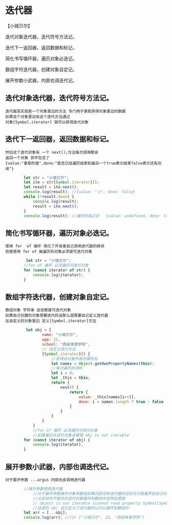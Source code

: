 # 迭代器
【小城贝尔】

迭代对象迭代器，迭代符号方法记。

迭代下一返回器，返回数据和标记。

简化书写循环器，遍历对象必迭记。

数组字符迭代器，创建对象自定记。

展开参数小武器，内部也调迭代记。

## 迭代对象迭代器，迭代符号方法记。
    迭代器其实就是一个对象里边的方法 专门用于拿取获得对象里边的数据
    如果这个对象里边有这个迭代方法通过
    对象[Symbol.iterator] 就可以获得迭代对象
## 迭代下一返回器，返回数据和标记。
    然后这个迭代对象有 一个 next();方法每次调用都会
    返回一个对象 其中包含了
    {value:"拿取的值",done:"是否已经遍历结束到最后一个true表示结束false表示还有后续"}
```js
        let str = "小城贝尔";
        let ite = str[Symbol.iterator]();
        let result = ite.next();
        console.log(result); //{value: "小", done: false}
        while (!result.done) {
            console.log(result);
            result = ite.next();
        }
        console.log(result); //遍历完成之后   {value: undefined, done: true}
```
## 简化书写循环器，遍历对象必迭记。
    使用 for  of 循环 简化了开发者自己调用迭代器的麻烦
    但是使用 for of 被遍历的对象必须是可迭代对象
```js
         let str = "小城贝尔";
        //for of 循环 必须遍历可迭代对象
        for (const iterator of str) {
            console.log(iterator);
        }
```
## 数组字符迭代器，创建对象自定记。
    数组对象 字符串 这些都是可迭代对象
    如果自己创建的对象想要迭代的话那么就需要自己定义迭代器
    在自定义的对象里边 定义[Symbol.iterator]方法
```js
         let obj = {
                name: "小城贝尔",
                age: 22,
                school: "西安体育学院",
                // 自定义迭代方法
                [Symbol.iterator]() {
                    //获得该对象所有的属性名
                    let names = Object.getOwnPropertyNames(this);
                    //每次遍历的游标
                    let i = 0;
                    let _this = this;
                    return {
                        next() {
                            return {
                                value: _this[names[i++]],
                                done: i > names.length ? true : false
                            }
                        }
                    }
                }
            }
            //for of 循环 必须遍历可迭代对象
            //如果遍历非迭代对象会报错 obj is not iterable
        for (const iterator of obj) {
            console.log(iterator);
        }
```
## 展开参数小武器，内部也调迭代记。
    对于展开参数 ...argus 内部也会调用迭代器
```js
        //展开参数使用迭代器
            //对于展开参数展开对象和数组如果内部没有迭代器的话仅仅只能展开到自己对应的对象中
            //比如说你不能将非迭代对象展开到数组中这样会报错
            // object is not iterable (cannot read property Symbol(Symbol.iterator))
            //这里的 obj 自己定义了迭代器所以可以展开到数组中
        let arr = [...obj];
        console.log(arr); //(3) ["小城贝尔", 22, "西安体育学院"]
```
